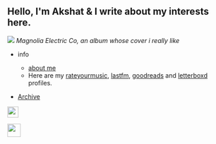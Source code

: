 ---
---

<h2 class="main-heading">Hello, I'm Akshat & I write about my interests here.</h2>

![](https://substackcdn.com/image/fetch/f_auto,q_auto:good,fl_progressive:steep/https%3A%2F%2Fsubstack-post-media.s3.amazonaws.com%2Fpublic%2Fimages%2F7b8a7997-5092-438d-942f-260448fb6716_1920x1080.png)
_Magnolia Electric Co, an album whose cover i really like_

- info
  - [about me](./blog/about)
  - Here are my [rateyourmusic](http://rateyourmusic.com/~Tablefan), [lastfm](https://www.last.fm/user/Z512), [goodreads](https://www.goodreads.com/user/show/68893351-akshat-singhai) and [letterboxd](https://letterboxd.com/akshat9512/) profiles.
  


- [Archive](./archive)

<span class="social-media-container">
<a target="_blank" href="https://www.instagram.com/z_.512_/" class="social-media-instagram"><img src="https://www.freepnglogos.com/uploads/logo-ig-png/logo-ig-instagram-new-logo-vector-download-13.png" width="25" height= "25"/></a>

<a target="_blank" href="https://github.com/Akshat-512" class="social-media-github"><img src="https://www.freepnglogos.com/uploads/512x512-logo/512x512-transparent-logo-github-logo-24.png" width="30" height="30" /></a>
</span>
